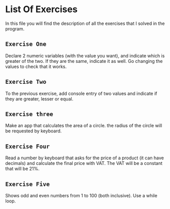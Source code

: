 # List Of Exercises

In this file you will find the description of all the exercises that I solved in the program.

## `Exercise One`

Declare 2 numeric variables (with the value you want), and indicate which is greater of the two. If they are the same, indicate it as well. Go changing the values to check that it works.

## `Exercise Two`

To the previous exercise, add console entry of two values and indicate if they are greater, lesser or equal.

## `Exercise three`

Make an app that calculates the area of a circle. the radius of the circle will be requested by keyboard.

## `Exercise Four`

Read a number by keyboard that asks for the price of a product (it can have decimals) and calculate the final price with VAT. The VAT will be a constant that will be 21%.

## `Exercise Five`

Shows odd and even numbers from 1 to 100 (both inclusive). Use a while loop.
